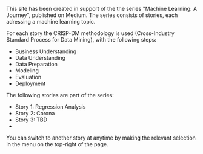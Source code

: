 This site has been created in support of the the series "Machine Learning: A Journey", published on Medium.
The series consists of stories, each adressing a machine learning topic. 

For each story the CRISP-DM methodology is used (Cross-Industry Standard Process for Data Mining), with the following steps:
* Business Understanding
* Data Understanding
* Data Preparation
* Modeling
* Evaluation
* Deployment

The following stories are part of the series:
* Story 1: Regression Analysis
* Story 2: Corona 
* Story 3: TBD
* 

You can switch to another story at anytime by making the relevant selection in the menu on the top-right of the page.

